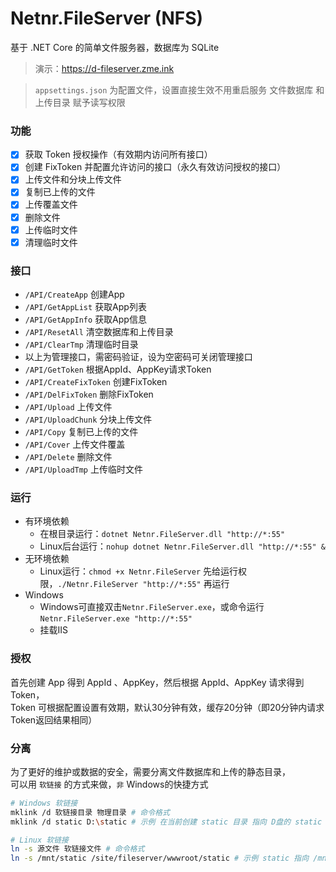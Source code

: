 # Netnr.FileServer (NFS)
基于 .NET Core 的简单文件服务器，数据库为 SQLite

> 演示：<https://d-fileserver.zme.ink>


> `appsettings.json` 为配置文件，设置直接生效不用重启服务
> 文件数据库 和 上传目录 赋予读写权限

### 功能
- [x] 获取 Token 授权操作（有效期内访问所有接口）
- [x] 创建 FixToken 并配置允许访问的接口（永久有效访问授权的接口）
- [x] 上传文件和分块上传文件
- [x] 复制已上传的文件
- [x] 上传覆盖文件
- [x] 删除文件
- [x] 上传临时文件
- [x] 清理临时文件

### 接口
- `/API/CreateApp` 创建App
- `/API/GetAppList` 获取App列表
- `/API/GetAppInfo` 获取App信息
- `/API/ResetAll` 清空数据库和上传目录
- `/API/ClearTmp` 清理临时目录
- 以上为管理接口，需密码验证，设为空密码可关闭管理接口
- `/API/GetToken` 根据AppId、AppKey请求Token
- `/API/CreateFixToken` 创建FixToken
- `/API/DelFixToken` 删除FixToken
- `/API/Upload` 上传文件
- `/API/UploadChunk` 分块上传文件
- `/API/Copy` 复制已上传的文件
- `/API/Cover` 上传文件覆盖
- `/API/Delete` 删除文件
- `/API/UploadTmp` 上传临时文件

### 运行
- 有环境依赖
    - 在根目录运行：`dotnet Netnr.FileServer.dll "http://*:55"`
    - Linux后台运行：`nohup dotnet Netnr.FileServer.dll "http://*:55" &`
- 无环境依赖
    - Linux运行：`chmod +x Netnr.FileServer` 先给运行权限，`./Netnr.FileServer "http://*:55"` 再运行
- Windows
    - Windows可直接双击`Netnr.FileServer.exe`，或命令运行`Netnr.FileServer.exe "http://*:55"`
    - 挂载IIS

### 授权
首先创建 App 得到 AppId 、AppKey，然后根据 AppId、AppKey 请求得到 Token，  
Token 可根据配置设置有效期，默认30分钟有效，缓存20分钟（即20分钟内请求Token返回结果相同）

### 分离
为了更好的维护或数据的安全，需要分离文件数据库和上传的静态目录，  
可以用 `软链接` 的方式来做，`非` Windows的快捷方式  

```sh
# Windows 软链接
mklink /d 软链接目录 物理目录 # 命令格式
mklink /d static D:\static # 示例 在当前创建 static 目录 指向 D盘的 static 目录

# Linux 软链接
ln -s 源文件 软链接文件 # 命令格式
ln -s /mnt/static /site/fileserver/wwwroot/static # 示例 static 指向 /mnt/static 目录
```